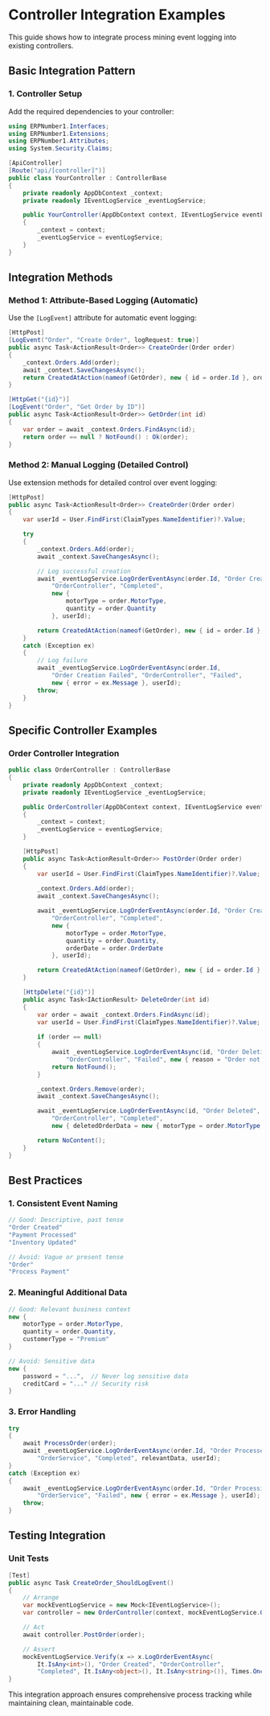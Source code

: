 # Controller Integration Examples

This guide shows how to integrate process mining event logging into existing controllers.

## Basic Integration Pattern

### 1. Controller Setup

Add the required dependencies to your controller:

```csharp
using ERPNumber1.Interfaces;
using ERPNumber1.Extensions;
using ERPNumber1.Attributes;
using System.Security.Claims;

[ApiController]
[Route("api/[controller]")]
public class YourController : ControllerBase
{
    private readonly AppDbContext _context;
    private readonly IEventLogService _eventLogService;

    public YourController(AppDbContext context, IEventLogService eventLogService)
    {
        _context = context;
        _eventLogService = eventLogService;
    }
}
```

## Integration Methods

### Method 1: Attribute-Based Logging (Automatic)

Use the `[LogEvent]` attribute for automatic event logging:

```csharp
[HttpPost]
[LogEvent("Order", "Create Order", logRequest: true)]
public async Task<ActionResult<Order>> CreateOrder(Order order)
{
    _context.Orders.Add(order);
    await _context.SaveChangesAsync();
    return CreatedAtAction(nameof(GetOrder), new { id = order.Id }, order);
}

[HttpGet("{id}")]
[LogEvent("Order", "Get Order by ID")]
public async Task<ActionResult<Order>> GetOrder(int id)
{
    var order = await _context.Orders.FindAsync(id);
    return order == null ? NotFound() : Ok(order);
}
```

### Method 2: Manual Logging (Detailed Control)

Use extension methods for detailed control over event logging:

```csharp
[HttpPost]
public async Task<ActionResult<Order>> CreateOrder(Order order)
{
    var userId = User.FindFirst(ClaimTypes.NameIdentifier)?.Value;

    try
    {
        _context.Orders.Add(order);
        await _context.SaveChangesAsync();

        // Log successful creation
        await _eventLogService.LogOrderEventAsync(order.Id, "Order Created", 
            "OrderController", "Completed", 
            new { 
                motorType = order.MotorType, 
                quantity = order.Quantity 
            }, userId);

        return CreatedAtAction(nameof(GetOrder), new { id = order.Id }, order);
    }
    catch (Exception ex)
    {
        // Log failure
        await _eventLogService.LogOrderEventAsync(order.Id, 
            "Order Creation Failed", "OrderController", "Failed", 
            new { error = ex.Message }, userId);
        throw;
    }
}
```

## Specific Controller Examples

### Order Controller Integration

```csharp
public class OrderController : ControllerBase
{
    private readonly AppDbContext _context;
    private readonly IEventLogService _eventLogService;

    public OrderController(AppDbContext context, IEventLogService eventLogService)
    {
        _context = context;
        _eventLogService = eventLogService;
    }

    [HttpPost]
    public async Task<ActionResult<Order>> PostOrder(Order order)
    {
        var userId = User.FindFirst(ClaimTypes.NameIdentifier)?.Value;
        
        _context.Orders.Add(order);
        await _context.SaveChangesAsync();

        await _eventLogService.LogOrderEventAsync(order.Id, "Order Created", 
            "OrderController", "Completed", 
            new { 
                motorType = order.MotorType,
                quantity = order.Quantity,
                orderDate = order.OrderDate
            }, userId);

        return CreatedAtAction(nameof(GetOrder), new { id = order.Id }, order);
    }

    [HttpDelete("{id}")]
    public async Task<IActionResult> DeleteOrder(int id)
    {
        var order = await _context.Orders.FindAsync(id);
        var userId = User.FindFirst(ClaimTypes.NameIdentifier)?.Value;
        
        if (order == null)
        {
            await _eventLogService.LogOrderEventAsync(id, "Order Deletion Failed", 
                "OrderController", "Failed", new { reason = "Order not found" }, userId);
            return NotFound();
        }

        _context.Orders.Remove(order);
        await _context.SaveChangesAsync();

        await _eventLogService.LogOrderEventAsync(id, "Order Deleted", 
            "OrderController", "Completed", 
            new { deletedOrderData = new { motorType = order.MotorType } }, userId);

        return NoContent();
    }
}
```

## Best Practices

### 1. Consistent Event Naming

```csharp
// Good: Descriptive, past tense
"Order Created"
"Payment Processed"
"Inventory Updated"

// Avoid: Vague or present tense
"Order"
"Process Payment"
```

### 2. Meaningful Additional Data

```csharp
// Good: Relevant business context
new { 
    motorType = order.MotorType,
    quantity = order.Quantity,
    customerType = "Premium"
}

// Avoid: Sensitive data
new { 
    password = "...",  // Never log sensitive data
    creditCard = "..." // Security risk
}
```

### 3. Error Handling

```csharp
try
{
    await ProcessOrder(order);
    await _eventLogService.LogOrderEventAsync(order.Id, "Order Processed", 
        "OrderService", "Completed", relevantData, userId);
}
catch (Exception ex)
{
    await _eventLogService.LogOrderEventAsync(order.Id, "Order Processing Failed", 
        "OrderService", "Failed", new { error = ex.Message }, userId);
    throw;
}
```

## Testing Integration

### Unit Tests

```csharp
[Test]
public async Task CreateOrder_ShouldLogEvent()
{
    // Arrange
    var mockEventLogService = new Mock<IEventLogService>();
    var controller = new OrderController(context, mockEventLogService.Object);

    // Act
    await controller.PostOrder(order);

    // Assert
    mockEventLogService.Verify(x => x.LogOrderEventAsync(
        It.IsAny<int>(), "Order Created", "OrderController", 
        "Completed", It.IsAny<object>(), It.IsAny<string>()), Times.Once);
}
```

This integration approach ensures comprehensive process tracking while maintaining clean, maintainable code.
